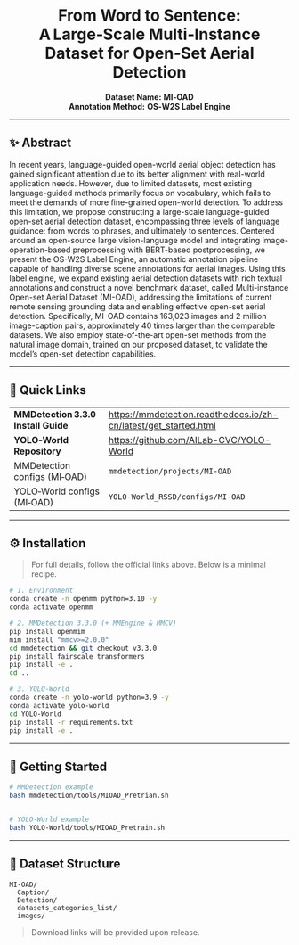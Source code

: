 <div align="center">

# From Word to Sentence: A Large‑Scale Multi‑Instance Dataset for **Open‑Set Aerial Detection**

**Dataset Name:** **MI‑OAD**  
**Annotation Method:** **OS‑W2S Label Engine**

</div>

---

## ✨ Abstract
In recent years, language-guided open-world aerial object detection has gained significant attention due to its better alignment with real-world application needs. However, due to limited datasets, most existing language-guided methods primarily focus on vocabulary, which fails to meet the demands of more fine-grained open-world detection. To address this limitation, we propose constructing a large-scale language-guided open-set aerial detection dataset, encompassing three levels of language guidance: from words to phrases, and ultimately to sentences. Centered around an open-source large vision-language model and integrating image-operation-based preprocessing with BERT-based postprocessing, we present the OS-W2S Label Engine, an automatic annotation pipeline capable of handling diverse scene annotations for aerial images. Using this label engine, we expand existing aerial detection datasets with rich textual annotations and construct a novel benchmark dataset, called Multi-instance Open-set Aerial Dataset (MI-OAD), addressing the limitations of current remote sensing grounding data and enabling effective open-set aerial detection. Specifically, MI-OAD contains 163,023 images and 2 million image-caption pairs, approximately 40 times larger than the comparable datasets.
We also employ state-of-the-art open-set methods from the natural image domain, trained on our proposed dataset, to validate the model’s open-set detection capabilities.

---

## 🔧 Quick Links
| | |
|---|---|
| **MMDetection 3.3.0 Install Guide** | <https://mmdetection.readthedocs.io/zh-cn/latest/get_started.html> |
| **YOLO‑World Repository** | <https://github.com/AILab-CVC/YOLO-World> |
| MMDetection configs (MI‑OAD) | `mmdetection/projects/MI-OAD` |
| YOLO‑World configs (MI‑OAD) | `YOLO-World_RSSD/configs/MI-OAD` |

---

## ⚙️ Installation

> For full details, follow the official links above. Below is a minimal recipe.

```bash
# 1. Environment
conda create -n openmm python=3.10 -y
conda activate openmm

# 2. MMDetection 3.3.0 (+ MMEngine & MMCV)
pip install openmim
mim install "mmcv>=2.0.0"
cd mmdetection && git checkout v3.3.0
pip install fairscale transformers
pip install -e .
cd ..

# 3. YOLO‑World
conda create -n yolo-world python=3.9 -y
conda activate yolo-world
cd YOLO-World
pip install -r requirements.txt
pip install -e .
```
---

## 🚀 Getting Started

```bash
# MMDetection example
bash mmdetection/tools/MIOAD_Pretrian.sh


# YOLO‑World example
bash YOLO-World/tools/MIOAD_Pretrain.sh
```

---

## 📁 Dataset Structure
```
MI-OAD/
  Caption/ 
  Detection/
  datasets_categories_list/
  images/
```
> Download links will be provided upon release.

